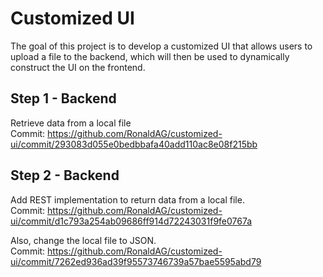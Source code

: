 # Customized UI

The goal of this project is to develop a customized UI that allows users to upload a file to the backend, which will then be used to dynamically construct the UI on the frontend.

## Step 1 - Backend
Retrieve data from a local file <br>
Commit: https://github.com/RonaldAG/customized-ui/commit/293083d055e0bedbbafa40add110ac8e08f215bb

## Step 2 - Backend
Add REST implementation to return data from a local file. <br>
Commit: https://github.com/RonaldAG/customized-ui/commit/d1c793a254ab09686ff914d72243031f9fe0767a

Also, change the local file to JSON. <br>
Commit: https://github.com/RonaldAG/customized-ui/commit/7262ed936ad39f95573746739a57bae5595abd79




